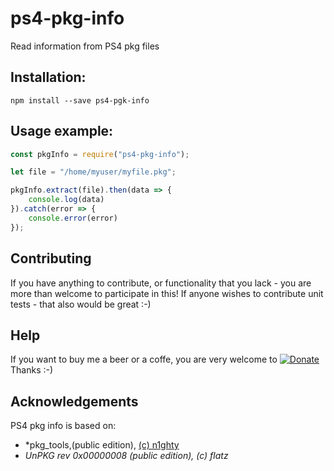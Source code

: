 # ps4-pkg-info

Read information from PS4 pkg files

## Installation:

```
npm install --save ps4-pgk-info
```
  
## Usage example:

```javascript
const pkgInfo = require("ps4-pkg-info");

let file = "/home/myuser/myfile.pkg";

pkgInfo.extract(file).then(data => {
    console.log(data)
}).catch(error => {
    console.error(error)
});
```

## Contributing

If you have anything to contribute, or functionality that you lack - you are more than welcome to participate in this!
If anyone wishes to contribute unit tests - that also would be great :-)


## Help

If you want to buy me a beer or a coffe, you are very welcome to
[![Donate](https://www.paypalobjects.com/en_US/i/btn/btn_donate_LG.gif)](https://www.paypal.com/cgi-bin/webscr?cmd=_donations&business=P7Z827QS4ET5U&currency_code=EUR&source=url)
 Thanks :-)


## Acknowledgements
PS4 pkg info is based on:
- *pkg_tools,(public edition),  [(c) n1ghty](https://github.com/n1ghty/pkg_tools)
- *UnPKG rev 0x00000008 (public edition), (c) flatz*
